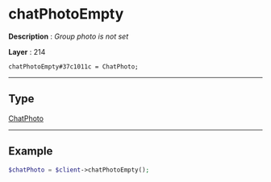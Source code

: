 # chatPhotoEmpty

**Description** : *Group photo is not set*

**Layer** : 214

```tl
chatPhotoEmpty#37c1011c = ChatPhoto;
```

---

## Type

[ChatPhoto](type/ChatPhoto)

---

## Example

```php
$chatPhoto = $client->chatPhotoEmpty();
```